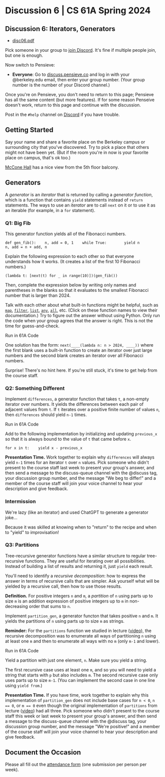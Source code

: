 Discussion 6 | CS 61A Spring 2024
=================================

Discussion 6: Iterators, Generators[​](https://www.learncs.site/docs/curriculum-resource/cs61a/dis/disc06#discussion-6-iterators-generators "Direct link to Discussion 6: Iterators, Generators")
-------------------------------------------------------------------------------------------------------------------------------------------------------------------------------------------------

*   [disc06.pdf](https://www.learncs.site/assets/files/disc06-8a0e6ecb7c727ac249d70072199729e4.pdf)

Pick someone in your group to [join Discord](https://cs61a.org/articles/discord). It's fine if multiple people join, but one is enough.

Now switch to Pensieve:

*   **Everyone**: Go to [discuss.pensieve.co](http://discuss.pensieve.co/) and log in with your @berkeley.edu email, then enter your group number. (Your group number is the number of your Discord channel.)

Once you're on Pensieve, you don't need to return to this page; Pensieve has all the same content (but more features). If for some reason Penseive doesn't work, return to this page and continue with the discussion.

Post in the `#help` channel on [Discord](https://cs61a.org/articles/discord/) if you have trouble.

Getting Started[​](https://www.learncs.site/docs/curriculum-resource/cs61a/dis/disc06#getting-started "Direct link to Getting Started")
---------------------------------------------------------------------------------------------------------------------------------------

Say your name and share a favorite place on the Berkeley campus or surrounding city that you've discovered. Try to pick a place that others might not have been yet. (But if the room you're in now is your favorite place on campus, that's ok too.)

[McCone Hall](https://www.campus-maps.com/university-of-california-berkeley/mccone-hall/) has a nice view from the 5th floor balcony.

Generators[​](https://www.learncs.site/docs/curriculum-resource/cs61a/dis/disc06#generators "Direct link to Generators")
------------------------------------------------------------------------------------------------------------------------

A _generator_ is an _iterator_ that is returned by calling a _generator function_, which is a function that contains `yield` statements instead of `return` statements. The ways to use an _iterator_ are to call `next` on it or to use it as an iterable (for example, in a `for` statement).

### Q1: Big Fib[​](https://www.learncs.site/docs/curriculum-resource/cs61a/dis/disc06#q1-big-fib "Direct link to Q1: Big Fib")

This generator function yields all of the Fibonacci numbers.

    def gen_fib():    n, add = 0, 1    while True:        yield n        n, add = n + add, n

Explain the following expression to each other so that everyone understands how it works. (It creates a list of the first 10 Fibonacci numbers.)

    (lambda t: [next(t) for _ in range(10)])(gen_fib())

Then, complete the expression below by writing only names and parentheses in the blanks so that it evaluates to the smallest Fibonacci number that is larger than 2024.

Talk with each other about what built-in functions might be helpful, such as [`map`](https://docs.python.org/3/library/functions.html#map), [`filter`](https://docs.python.org/3/library/functions.html#filter), [`list`](https://docs.python.org/3/library/functions.html#func-list), [`any`](https://docs.python.org/3/library/functions.html#any), [`all`](https://docs.python.org/3/library/functions.html#all), etc. (Click on these function names to view their documentation.) Try to figure out the answer without using Python. Only run the code when your group agrees that the answer is right. This is not the time for guess-and-check.

Run in 61A Code

One solution has the form: `next(____(lambda n: n > 2024, ____))` where the first blank uses a built-in function to create an iterator over just large numbers and the second blank creates an iterator over all Fibonacci numbers.

Surprise! There's no hint here. If you're still stuck, it's time to get help from the course staff.

### Q2: Something Different[​](https://www.learncs.site/docs/curriculum-resource/cs61a/dis/disc06#q2-something-different "Direct link to Q2: Something Different")

Implement `differences`, a generator function that takes `t`, a non-empty iterator over numbers. It yields the differences between each pair of adjacent values from `t`. If `t` iterates over a positive finite number of values `n`, then `differences` should yield `n-1` times.

Run in 61A Code

Add to the following implementation by initializing and updating `previous_x` so that it is always bound to the value of `t` that came before `x`.

    for x in t:    yield x - previous_x

**Presentation Time.** Work together to explain why `differences` will always yield `n-1` times for an iterator `t` over `n` values. Pick someone who didn't present to the course staff last week to present your group's answer, and then send a message to the discuss-queue channel with the @discuss tag, your discussion group number, and the message "We beg to differ!" and a member of the course staff will join your voice channel to hear your description and give feedback.

### Intermission[​](https://www.learncs.site/docs/curriculum-resource/cs61a/dis/disc06#intermission "Direct link to Intermission")

We're lazy (like an iterator) and used ChatGPT to generate a generator joke...

Because it was skilled at knowing when to "return" to the recipe and when to "yield" to improvisation!

### Q3: Partitions[​](https://www.learncs.site/docs/curriculum-resource/cs61a/dis/disc06#q3-partitions "Direct link to Q3: Partitions")

Tree-recursive generator functions have a similar structure to regular tree-recursive functions. They are useful for iterating over all possibilities. Instead of building a list of results and returning it, just `yield` each result.

You'll need to identify a _recursive decomposition_: how to express the answer in terms of recursive calls that are simpler. Ask yourself what will be yielded by a recursive call, then how to use those results.

**Definition.** For positive integers `n` and `m`, a _partition_ of `n` using parts up to size `m` is an addition expression of positive integers up to `m` in non-decreasing order that sums to `n`.

Implement `partition_gen`, a generator functon that takes positive `n` and `m`. It yields the partitions of `n` using parts up to size `m` as strings.

**Reminder:** For the `partitions` function we studied in lecture ([video](https://youtu.be/DvgT4dnSMVM)), the recursive decomposition was to enumerate all ways of partitioning `n` using at least one `m` and then to enumerate all ways with no `m` (only `m-1` and lower).

Run in 61A Code

Yield a partition with just one element, `n`. Make sure you yield a string.

The first recursive case uses at least one `m`, and so you will need to yield a string that starts with `p` but also includes `m`. The second recursive case only uses parts up to size `m-1`. (You can implement the second case in one line using `yield from`.)

**Presentation Time.** If you have time, work together to explain why this implementation of `partition_gen` does not include base cases for `n < 0`, `n == 0`, or `m == 0` even though the original implementation of `partitions` from lecture ([video](https://youtu.be/DvgT4dnSMVM?si=MEkqzloqIcbD1-09&t=515)) had all three. Pick someone who didn't present to the course staff this week or last week to present your group's answer, and then send a message to the discuss-queue channel with the @discuss tag, your discussion group number, and the message "We're positive!" and a member of the course staff will join your voice channel to hear your description and give feedback.

Document the Occasion[​](https://www.learncs.site/docs/curriculum-resource/cs61a/dis/disc06#document-the-occasion "Direct link to Document the Occasion")
---------------------------------------------------------------------------------------------------------------------------------------------------------

Please all fill out the [attendance form](https://docs.google.com/forms/d/e/1FAIpQLSeqlK8l6WkScGr-RHR-kM4p5bnR9cllYrG95fDqPJspSlll7A/viewform) (one submission per person per week).